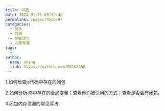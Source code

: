 ```yaml
---
title: 问题
date: 2024-01-21 03:32:46
permalink: /pages/45dbc9/
categories:
  - 技术
  - 前端
  - 性能优化
  - 内存泄漏
tags:
  - 
author: 
  name: aXing
  link: https://github.com/08163356
---
```

1.如何检查js代码中存在的闭包

2.如何分析JS中存在的全局变量；查看他们被引用的方式；查看是否会有闭包。

3.闭包内存泄漏的常见写法


